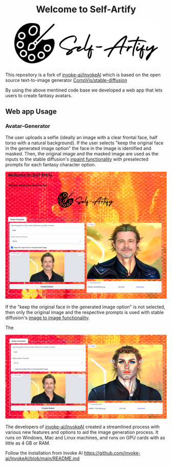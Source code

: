 <h1 align='center'><b>Welcome to Self-Artify</b></h1>

<p align='center'>
<img src="docs/assets/self-artify_logo_small.png"/>
</p>



This repository is a fork of
[invoke-ai/InvokeAI](https://github.com/invoke-ai/InvokeAI) which is based on the open source text-to-image generator [CompVis/stable-diffusion](https://github.com/CompVis/stable-diffusion)


By using the above mentined code base we developed a web app that lets users to create fantasy avatars.

## Web app Usage
### Avatar-Generator
The user uploads a selfie (ideally an image with a clear frontal face, half torso with a natural background). 
If the user selects "keep the original face in the generated image option" the face in the image is identified and masked. Then, the original image and the masked image are used as the inputs to the stable diffusion's [inpaint functionality](https://github.com/invoke-ai/InvokeAI/blob/main/docs/features/INPAINTING.md) with preselected prompts for each fantasy character option.


<p align='center'>
<img src="docs/assets/self-artify_usage_keepface.png"/>
</p>

If the "keep the original face in the generated image option" is not selected, then only the original image and the respective prompts is used with stable diffusion's  [image to image functionality](https://github.com/invoke-ai/InvokeAI/blob/main/docs/features/IMG2IMG.md). 

The 


<p align='center'>
<img src="docs/assets/self-artify_usage_fillface.png"/>
</p>


The developers of [invoke-ai/InvokeAI](https://github.com/invoke-ai/InvokeAI) created a streamlined process with various new features and options to aid the image
generation process. It runs on Windows, Mac and Linux machines,
and runs on GPU cards with as little as 4 GB or RAM.


Follow the installation from Invoke AI https://github.com/invoke-ai/InvokeAI/blob/main/README.md


